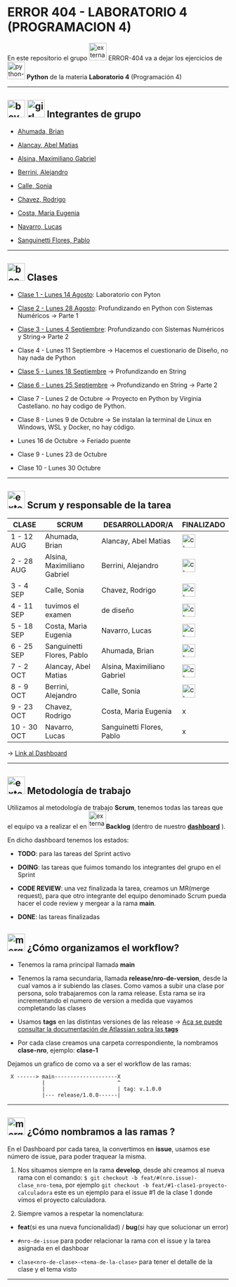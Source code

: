 # ERROR 404 - LABORATORIO 4 (PROGRAMACION 4)

En este repositorio el grupo <img width="40" height="40" src="https://img.icons8.com/external-flaticons-lineal-color-flat-icons/40/external-error-404-computer-science-flaticons-lineal-color-flat-icons.png" alt="external-error-404-computer-science-flaticons-lineal-color-flat-icons"/> ERROR-404 va a dejar los ejercicios de <img width="40" height="40" src="https://img.icons8.com/color/48/python--v1.png" alt="python--v1"/> **Python** de la materia **Laboratorio 4** (Programación 4)

---

## <img width="40" height="40" src="https://img.icons8.com/doodle/40/boy.png" alt="boy"/> <img width="40" height="40" src="https://img.icons8.com/doodle/40/girl.png" alt="girl"/> Integrantes de grupo

- [Ahumada, Brian](https://github.com/brianahumada)                        

- [Alancay, Abel Matias](https://github.com/matias9486)                

- [Alsina, Maximiliano Gabriel](https://github.com/MalsinaG)   

- [Berrini, Alejandro](https://github.com/AlejandroEB89)                 

- [Calle, Sonia](https://github.com/SoCalle) 

- [Chavez, Rodrigo](https://github.com/RodrigoChavez1986)                       

- [Costa, Maria Eugenia](https://github.com/eugenia1984)              

- [Navarro, Lucas](https://github.com/LucasNavarro01)                                            

- [Sanguinetti Flores, Pablo](https://github.com/Pablo1653)

---

## <img width="40" height="40" src="https://img.icons8.com/fluency/40/book.png" alt="book"/> Clases

- [Clase 1 - Lunes 14 Agosto](https://github.com/CodeSystem2022/ERROR404-LABORATORIO4-PROGRAMACION4-PYTHON/tree/main/Clase_01): Laboratorio con Pyton

- [Clase 2 - Lunes 28 Agosto](https://github.com/CodeSystem2022/ERROR404-LABORATORIO4-PROGRAMACION4-PYTHON/tree/main/Clase_02): Profundizando en Python con Sistemas Numéricos -> Parte 1

- [Clase 3 - Lunes 4 Septiembre](https://github.com/CodeSystem2022/ERROR404-LABORATORIO4-PROGRAMACION4-PYTHON/tree/main/Clase_03): Profundizando con Sistemas Numéricos y String-> Parte 2

- Clase 4 - Lunes 11 Septiembre -> Hacemos el cuestionario de Diseño, no hay nada de Python

- [Clase 5 - Lunes 18 Septiembre](https://github.com/CodeSystem2022/ERROR404-LABORATORIO4-PROGRAMACION4-PYTHON/tree/main/Clase_05) -> Profundizando en String

- [Clase 6 - Lunes 25 Septiembre](https://github.com/CodeSystem2022/ERROR404-LABORATORIO4-PROGRAMACION4-PYTHON/tree/main/Clase_06/clase_1) -> Profundizando en String -> Parte 2

- Clase 7 - Lunes 2 de Octubre -> Proyecto en Python by Virginia Castellano. no hay codigo de Python.

- Clase 8 - Lunes 9 de Octubre -> Se instalan la terminal de Linux en Windows, WSL y Docker, no hay código.

- Lunes 16 de Octubre -> Feriado puente
  
- Clase 9 - Lunes 23 de Octubre
  
- Clase 10 - Lunes 30 Octubre

---

## <img width="40" height="40" src="https://img.icons8.com/external-flaticons-lineal-color-flat-icons/40/external-scrum-ux-and-ui-icons-flaticons-lineal-color-flat-icons.png" alt="external-scrum-ux-and-ui-icons-flaticons-lineal-color-flat-icons"/> Scrum y responsable de la tarea

| CLASE | SCRUM | DESARROLLADOR/A | FINALIZADO |
| ----- | ------ | -------------- | --------- |
| 1 - 12 AUG | Ahumada, Brian | Alancay, Abel Matias | <img width="30" height="30" src="https://img.icons8.com/flat-round/30/checkmark.png" alt="checkmark"/>  |
| 2 - 28 AUG | Alsina, Maximiliano Gabriel | Berrini, Alejandro | <img width="30" height="30" src="https://img.icons8.com/flat-round/30/checkmark.png" alt="checkmark"/>  |
| 3 - 4 SEP | Calle, Sonia | Chavez, Rodrigo | <img width="30" height="30" src="https://img.icons8.com/flat-round/30/checkmark.png" alt="checkmark"/>  |
| 4 - 11 SEP | tuvimos el examen | de diseño | <img width="30" height="30" src="https://img.icons8.com/flat-round/30/checkmark.png" alt="checkmark"/> |
| 5 - 18 SEP | Costa, Maria Eugenia | Navarro, Lucas |  <img width="30" height="30" src="https://img.icons8.com/flat-round/30/checkmark.png" alt="checkmark"/>  |
| 6 - 25 SEP | Sanguinetti Flores, Pablo | Ahumada, Brian | <img width="30" height="30" src="https://img.icons8.com/flat-round/30/checkmark.png" alt="checkmark"/> |
| 7 - 2 OCT  | Alancay, Abel Matias | Alsina, Maximiliano Gabriel | <img width="30" height="30" src="https://img.icons8.com/flat-round/30/checkmark.png" alt="checkmark"/> |
| 8 - 9 OCT | Berrini, Alejandro | Calle, Sonia | <img width="30" height="30" src="https://img.icons8.com/flat-round/30/checkmark.png" alt="checkmark"/>|
| 9 - 23 OCT | Chavez, Rodrigo | Costa, Maria Eugenia | x |
| 10 - 30 OCT | Navarro, Lucas | Sanguinetti Flores, Pablo | x |


-> [Link al Dashboard](https://github.com/orgs/CodeSystem2022/projects/1145)

---

## <img width="40" height="40" src="https://img.icons8.com/external-flaticons-flat-flat-icons/40/external-scrum-agile-flaticons-flat-flat-icons-6.png" alt="external-scrum-agile-flaticons-flat-flat-icons-6"/> Metodología de trabajo

Utilizamos al metodología de trabajo **Scrum**, tenemos todas las tareas que el equipo va a realizar el en <img width="40" height="40" src="https://img.icons8.com/external-flaticons-flat-flat-icons/40/external-scrum-agile-flaticons-flat-flat-icons-7.png" alt="external-scrum-agile-flaticons-flat-flat-icons-7"/>**Backlog** (dentro de nuestro [**dashboard**](https://github.com/orgs/CodeSystem2022/projects/1145) ).

En dicho dashboard tenemos los estados: 

- **TODO**: para las tareas del Sprint activo

- **DOING**: las tareas que fuimos tomando los integrantes del grupo en el Sprint

- **CODE REVIEW**: una vez finalizada la tarea, creamos un MR(merge request), para que otro integrante del equipo denominado Scrum pueda hacer el code review y mergear a la rama **main**.

- **DONE**: las tareas finalizadas

## <img width="40" height="40" src="https://img.icons8.com/office/40/merge-git.png" alt="merge-git"/> ¿Cómo organizamos el workflow?

- Tenemos la rama principal llamada **main**

- Tenemos la rama secundaria, llamada **release/nro-de-version**, desde la cual vamos a ir subiendo las clases. Como vamos a subir una clase por persona, solo trabajaremos con la rama release. Esta rama se ira incrementando el numero de version a medida que vayamos completando las clases

- Usamos **tags** en las distintas versiones de las release -> [Aca se puede consultar la documentación de Atlassian sobra las **tags**](https://www.atlassian.com/es/git/tutorials/inspecting-a-repository/git-tag)

- Por cada clase creamos una carpeta correspondiente, la nombramos **clase-nro**, ejemplo: **clase-1**


Dejamos un grafico de como va a ser el workflow de las ramas:

```
 X ------> main--------------------X
           |                       ^
           |                       | tag: v.1.0.0
           |--- release/1.0.0------|
```

---
 
## <img width="40" height="40" src="https://img.icons8.com/pulsar-color/40/merge-git.png" alt="merge-git"/> ¿Cómo nombramos a las ramas ?

En el Dashboard por cada tarea, la convertimos en **issue**, usamos ese número de issue, para poder traquear la misma.

1. Nos situamos siempre en la rama **develop**, desde ahi creamos al nueva rama con el comando: `$ git checkout -b feat/#(nro.issue)-clase_nro-tema`, por ejemplo `git checkout -b feat/#1-clase1-proyecto-calculadora` este es un ejemplo para el issue #1 de la clase 1 donde vimos el proyecto calculadora.

2. Siempre vamos a respetar la nomenclatura:

- **feat**(si es una nueva funcionalidad) / **bug**(si hay que solucionar un error)

- `#nro-de-issue` para poder relacionar la rama con el issue y la tarea asignada en el dashboar

- `clase<nro-de-clase>-<tema-de-la-clase>` para tener el detalle de la clase y el tema visto

---
